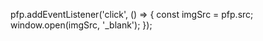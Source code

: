 pfp.addEventListener('click', () => {
    const imgSrc = pfp.src;
    window.open(imgSrc, '_blank');
});
